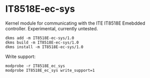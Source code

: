 # IT8518E-ec-sys

Kernel module for communicating with the ITE IT8518E Emebdded controller.
Experimental, currently untested.

```
dkms add -m IT8518E-ec-sys/1.0
dkms build -m IT8518E-ec-sys/1.0
dkms install -m IT8518E-ec-sys/1.0
```

Write support:

```
modprobe -r IT8518E_ec_sys
modprobe IT8518E_ec_sys write_support=1
```
